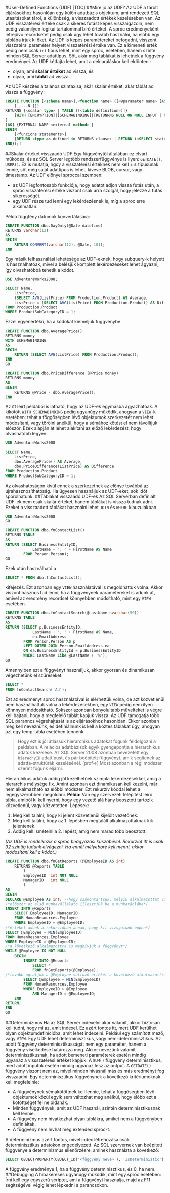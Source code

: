 #User-Defined Functions (UDF)
[TOC]
##Mire jó az UDF?
Az UDF a tárolt eljárásokhoz hasonlóan egy külön adatbázis objektum, ami rendezett SQL utasításokat tárol, a különbség, a visszaadott értékek kezelésében van. Az UDF visszatérési értéke csak a sikeres futást képes visszaigazoln, nem pedig valamilyen logikai tartalommal bíró értéket. A sproc eredményeként létrejövo recordsetet pedig csak úgy lehet tovább használni, ha előbb egy táblába írjuk ki őket.
Az UDF is képes paramétereket befogadni, visszont visszatérsi paraméter helyett visszatérési értéke van. Ez a kimeneti érték pedig nem csak `int` típus lehet, mint egy sproc, esetében, hanem szinte minden SQL Server adattípus. Sőt, akár még táblákat is lehetnek a függvény eredményei. Az UDF kétfajta lehet, amit a deklaráláskor kell eldönteni:
* olyan, ami **skalár értéket** ad vissza, és
* olyan, ami **táblát** ad vissza.

Az UDF készítés általános szintaxisa, akár skalár értéket, akár táblát ad vissza a függvény:
```SQL
CREATE FUNCTION [<schema name>].<function name> ([<@parameter name> [AS] [<schema name>.]<data type> [= <default value>] [READONLY]]
	[ ,...N ]])
RETURNS {<scalar type> | TABLE [(<table definition>)]}
	[WITH [ENCRYPTION]|[SCHEMABINDING]|[RETUNRNS NULL ON NULL INPUT | CALLED ON NULL INPUT] | [EXECUTE AS {CALLER|SELF|OWNER|<'user name'>}]
]
[AS] {EXTERNAL NAME <external method> | 
BEGIN
	[<funcions statements>]
    {RETURN <type as defined in RETURNS clause> | RETURN (<SELECT statement>)}
END}[;]
```
##Skalár értéket visszaadó UDF
Egy függvénytől általában ez elvárt működés, és az SQL Server legtöbb rendszerfüggvénye is ilyen: `GETDATE()`, `USER()`. Ez is mutatja, hgoy a visszatérési értéknek nem kell `int` típusúnak lennie, sőt még saját adattípus is lehet, kivéve BLOB, cursor, vagy timestamp.
Az UDF előnyei sproccal szemben:
* az UDF legfontosabb funkciója, hogy adatot adjon vissza futás után, a sproc visszatérési értéke viszont csak arra szolgál, hogy jelezze a futás sikerességét.
* egy UDF része tud lenni egy lekérdezésnek is, míg a sproc erre alkalmatlan.

Példa függfény dátumok konvertálására:
```SQL
CREATE FUNCTION dbo.DayOnly(@Date datetime)
RETURNS varchar(12)
AS
BEGIN
	RETURN CONVERT(varchar(12), @Date, 101);
END
```
Egy másik felhasználási lehetésége az UDF-eknek, hogy subquery-k helyett is használhatóak, mivel a belésjük komplett lekérdezéseket lehet ágyazni, így olvashatóbbá tehetik a kódot.
```SQL
USE AdventureWorks2008;

SELECT Name,
	ListPrice,
    (SELECT AVG(ListPrice) FROM Production.Product) AS Average,
    ListPrice = (SELECT AVG(ListPrice) FROM Production.Product) AS Difference
FROM Production.Product
WHERE ProductSubCategoryID = 1;
```
Ezzel egyenértékű, ha a kódokat kiemeljük függvénybe:
```SQL
CREATE FUNCTION dbo.AveragePrice()
RETURNS money
WITH SCHEMABINDING
AS
BEGIN
	RETURN (SELECT AVG(ListPrice) FROM Production.Product);
END
GO

CREATE FUNCTION dbo.PriceDifference (@Price money)
RETURNS money
AS
BEGIN
	RETURNS @Price - dbo.AveragePrice();
END
```
Az itt leírt példából is látható, hogy az UDF-ek egymásba ágyazhatóak. A kikötött `WITH SCHEMABINDING` pedig ugyanúgy működik, ahogyan a `VIEW`-k esetében: tehát a főggőségben lévő objektumok szerkezetét nem lehet módosítani, vagy törölni anélkül, hogy a sémához kötést el nem távolítjuk először.
Ezek alapján át lehet alakítani az előző lekérdezést, hogy olvashatóbb legyen:
```SQL
USE AdventureWorks2008

SELECT Name,
	ListPrice,
    dbo.AveragePrice() AS Average,
    dbo.PriceDifference(ListPrice) AS Difference
FROM Production.Product
WHERE ProductSubCategoryID = 1;
```
Az olvashatóságon kívül ennek a szerkezetnek az előnye továbbá az újrahasznosíthatóság. Ha ügyesen használjuk az UDF-eket, sok időt spórolhatunk.
##Táblákat visszaadó UDF-ek
Az SQL Serverban definiált UDF-ek nem csak skalár értéket, hanem táblákat is vissza tudnak adni. Ezeket a visszaadott táblákat használni lehet `JOIN` és `WHERE` klauzulákban.
```SQL
USE AdventureWorks2008
GO

CREATE FUNCTION dbo.fnContactList()
RETURNS TABLE
AS
RETURN (SELECT BusinessEntityID,
			LastName + ', ' + FirstName AS Name
    	FROM Person.Person);
GO
```
Ezek után használható a
```SQL
SELECT * FROM dbo.fnContactList();
```
kifejezés.
Ezt azonban egy `VIEW` használatával is megoldhattuk volna. Akkor viszont hasznos tud lenni, ha a függvénynek paramétereket is adunk át, amivel az eredmény recordset könnyebben módsítható, mint egy `VIEW` esetében. 
```SQL
CREATE FUNCTION dbo.fnContactSearch(@LastName nvarchar(50))
RETURNS TABLE
AS
RETURN (SELECT p.BusinessEntityID,
			LastName + ', ' + FirstName AS Name,
            ea.EmailAddress
        FROM Person.Person AS p
        LEFT OUTER JOIN Person.EmailAddress ea
        ON ea.BusinessEntityId = p.BusinessEntityID
        WHERE LastName Like @LastName + '%');
GO
```
Amennyiben ezt a függvényt használjuk, akkor gyorsan és dinamikusan végezhetünk el szűréseket:
```SQL
SELECT *
FROM fnContactSearch('Ad');
```
Ezt az eredményt sproc használatával is elérhettük volna, de azt közvetlenül nem használhattuk volna a lekérdezésekben, egy `VIEW` pedig nem ilyen könnnyen módosítható.
Sokszor azonban bonyolultabb művelteket is végre kell hajtani, hogy a megfelelő táblát kapjuk vissza. Az UDF támogatja több SQL paranncs végrehajtását is az eljárásokhoz hasonlóan. Ekkor azonban meg kell neveznünk, és definiálnunk is kell a köztes táblákat úgy, ahogyan azt egy temp-tábla esetében tennénk.
>Hogy ezt is jól átlássuk hierarchikus adatokat fogunk feldolgozni a példában. A relációs adatbázisok egyik gyengepontja a hierarchikus adatok kezelése. Az SQL Server 2008 azonban bevezetett egy `hierachyID` adattípust, és pár beépített függvényt, amik segítenek az adatfa-struktúrák kezelésénél. [prof->] Most azonban a régi módszer szerint fogunk eljárni.

Hierarchikus adatok addig jól kezelhetőek szimpla lekérdezésekkel, amíg a hierarchis mélysége fix. Amint azonban ezt dinamikusan kell kezelni, már nem alkalmazható az előbbi módszer. Ezt rekurzív kóddal lehet a legegyszerűbben megoldani.
**Példa:** Van egy szervezeti felépítést leíró tábla, amiből ki kell nyerni, hogy egy vezető alá hány beosztott tartozik közvetlenül, vagy közvetetten. Lépések:
1. Meg kell találni, hogy ki jelent közvetlenül kijelölt vezetőnek.
2. Meg kell találni, hogy az 1. lépésben megtalált alkalmazottaknak kik jelentenek.
3. Addig kell ismételni a 2. lépést, amíg nem marad több beosztott.

*(Az UDF is rendelkezik a sproc beágyazási küszöbével. Rekurziót itt is csak 32 szintig tudunk elvégezni. Ha ennél mélyebbre kell menni, akkor módosítani kell a kódot.)*
```SQL
CREATE FUNCTION dbo.fnGetReports (@EmployeeID AS int)
	RETURNS @Reports TABLE
    	(
        EmployeeID	int	NOT NULL
        ManagerID	int	NULL
        )
AS
BEGIN
DECLARE @Employee AS int; --hogy számontartsuk, melyik alkalmazottat vizsgáljuk éppen
/*először az első munkavállalató illesztjük be a munkatáblába*/
INSERT INTO @Reports
	SELECT EmployeeID, ManagerID
    FROM HumanResources.Employee
    WHERE EmployeeID = @EmployeeID;
/*értéket adunk a rekurzióban annak, hogy kit vizsgálunk éppen*/
SELECT @Employee = MIN(EmployeeID)
FROM HumanResources.Employee
WHERE EmployeeID = @EmployeeID;
/*a következő alkalmazottra is meghívjuk a függvényt*/
WHILE @Employee IS NOT NULL
	BEGIN
    	INSERT INTO @Reports
        	SELECT *
            FROM fnGetReports(@Employee);
/*tovább ugratjuk a @Employee változó értékét a következő alkalmazottra*/
        SELECT @Employee = MIN(EmployeeID)
        FROM HumanResources.Employee
        WHERE EmployeeID > @Employee
            AND ManagerID = @EmployeeID;
    END
RETURN;
END
GO
```
##Determinizmus
Ha az SQL Server indexelni akar valamit, akkor biztosan kell tudni, hogy mi az, amit indexel. Ez azért fontos itt, mert UDF kerülhet olyan objektumdefinícióba, amit lehet indexelni. Például egy számított mező, vagy `VIEW`. Egy UDF lehet determinisztikus, vagy nem-determinisztikus. Az adott függvény determinisztikusságát nem egy paraméter, hanem a függvény viselkedése határozza meg. Akkor nevezünk valamit determinisztikusnak, ha adott bemeneti paraméterek esetén mindig ugyanaz a vissszatérési értéket kapjuk. A `SUM()` függvény determinisztikus, mert adott inputok esetén mindig ugyanaz lesz az output. A `GETDATE()` függvény viszont nem az, mivel minden hívásnál más és más eredményt fog visszaadni. Egy determinisztikus függvénynek a következő kritériumoknak kell megfelelnie:
- A függvénynek sémakötöttnek kell lennie, tehát a függőségben lévő objektumok közül egyik sem változhat meg anélkül, hogy előbb ezt a kötöttséget fel ne oldanák.
- Minden függvények, amit az UDF használ, szintén determinisztikusnak kell lennie.
- A függvény nem hivatkozhat olyan táblákra, amiket nem a függvényben definiáltak.
- A függvény nem hívhat meg extended sproc-t.

A determinizmus azért fontos, mivel index létrehozása csak determinisztikus adatokon engedélyezett. Az SQL szervernek van beépített függvénye a determinizmus ellenőrzésre, aminek használata a következő: 
```SQL
SELECT OBJECTPROPERTY(OBJECT_ID('<függvény neve>'), 'IsDeterministic');
```
A függvény eredménye 1, ha a függvény determinisztikus, és 0, ha nem.
##Debugging
A hibakeresés ugyanúgy működik, mint egy sproc esetében: Írni kell egy egyszerű scriptet, ami a függvényt használja, majd az F11 segítségével végig lehet lépkedni a parancsokon.

